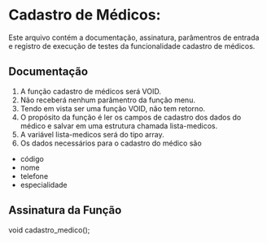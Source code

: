 # Cadastro de Médicos:
Este arquivo contém a documentação, assinatura, parâmentros de entrada e registro de execução de testes da funcionalidade cadastro de médicos.

## Documentação

1. A função cadastro de médicos será VOID.
2. Não receberá nenhum parâmentro da função menu.
3. Tendo em vista ser uma função VOID, não tem retorno.
4. O propósito da função é ler os campos de cadastro dos dados do médico e salvar em uma estrutura chamada lista-medicos.
5. A variável lista-medicos será do tipo array.
6. Os dados necessários para o cadastro do médico são

- código
- nome
- telefone
- especialidade

## Assinatura da Função

void cadastro_medico();
